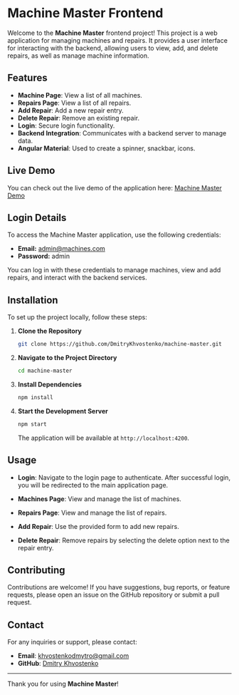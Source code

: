 # Machine Master Frontend

Welcome to the **Machine Master** frontend project! This project is a web application for managing machines and repairs. It provides a user interface for interacting with the backend, allowing users to view, add, and delete repairs, as well as manage machine information.

## Features

- **Machine Page**: View a list of all machines.
- **Repairs Page**: View a list of all repairs.
- **Add Repair**: Add a new repair entry.
- **Delete Repair**: Remove an existing repair.
- **Login**: Secure login functionality.
- **Backend Integration**: Communicates with a backend server to manage data.
- **Angular Material**: Used to create a spinner, snackbar, icons.

## Live Demo

You can check out the live demo of the application here: [Machine Master Demo](https://machine-master-frontend.onrender.com/)

## Login Details

To access the Machine Master application, use the following credentials:

- **Email:** admin@machines.com
- **Password:** admin

You can log in with these credentials to manage machines, view and add repairs, and interact with the backend services.

## Installation

To set up the project locally, follow these steps:

1. **Clone the Repository**

    ```bash
    git clone https://github.com/DmitryKhvostenko/machine-master.git
    ```

2. **Navigate to the Project Directory**

    ```bash
    cd machine-master
    ```

3. **Install Dependencies**

    ```bash
    npm install
    ```

4. **Start the Development Server**

    ```bash
    npm start
    ```

    The application will be available at `http://localhost:4200`.

## Usage

- **Login**: Navigate to the login page to authenticate. After successful login, you will be redirected to the main application page.

- **Machines Page**: View and manage the list of machines.

- **Repairs Page**: View and manage the list of repairs.

- **Add Repair**: Use the provided form to add new repairs.

- **Delete Repair**: Remove repairs by selecting the delete option next to the repair entry.


## Contributing

Contributions are welcome! If you have suggestions, bug reports, or feature requests, please open an issue on the GitHub repository or submit a pull request.

## Contact

For any inquiries or support, please contact:

- **Email**: khvostenkodmytro@gmail.com
- **GitHub**: [Dmitry Khvostenko](https://github.com/DmitryKhvostenko)

---

Thank you for using **Machine Master**!
